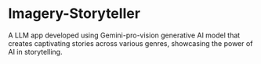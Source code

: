 # Imagery-Storyteller
A LLM app developed using Gemini-pro-vision generative AI model that creates captivating stories across various genres, showcasing the power of AI in storytelling.
